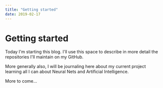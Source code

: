 ```yaml
---
title: "Getting started"
date: 2019-02-17
---
```


# Getting started 

Today I'm starting this blog. I'll use this space to describe in more detail the repositories I'll maintain on my GitHub. 

More generally also, I will be journaling here about my current project learning all I can about Neural Nets and Artificial Intelligence.

More to come...


